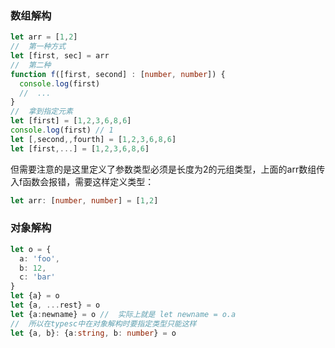 ### 数组解构

```typescript
let arr = [1,2]
//  第一种方式
let [first, sec] = arr
//  第二种
function f([first, second] : [number, number]) {
  console.log(first)
  //  ...
}
//  拿到指定元素
let [first] = [1,2,3,6,8,6]
console.log(first) // 1
let [,second,,fourth] = [1,2,3,6,8,6]
let [first,...] = [1,2,3,6,8,6]
```

但需要注意的是这里定义了参数类型必须是长度为2的元组类型，上面的arr数组传入f函数会报错，需要这样定义类型：

```typescript
let arr: [number, number] = [1,2]
```



### 对象解构

```typescript
let o = {
  a: 'foo',
  b: 12,
  c: 'bar'
}
let {a} = o
let {a, ...rest} = o
let {a:newname} = o //  实际上就是 let newname = o.a
//  所以在typesc中在对象解构时要指定类型只能这样
let {a, b}: {a:string, b: number} = o
```





